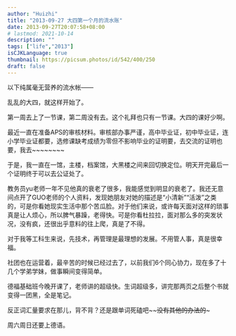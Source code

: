 ```yaml
---
author: "Huizhi"
title: "2013-09-27 大四第一个月的流水账"
date: 2013-09-27T20:07:58+08:00
# lastmod: 2021-10-14
description: ""
tags: ["life","2013"]
isCJKLanguage: true
thumbnail: https://picsum.photos/id/542/400/250
draft: false
---
```

以下纯属毫无营养的流水帐——

乱乱的大四，就这样开始了。

第一周去上了一节课，第二周没有去。这个礼拜也只有一节课。大四的课好少啊。

最近一直在准备APS的审核材料。审核部办事严谨，高中毕业证，初中毕业证，连小学毕业证都要，选修课缺考成绩为零但不影响毕业的证明要，去交流的证明也要，我去~~~~~~~~

于是，我一直在一馆，主楼，档案馆，大黑楼之间来回切换定位。明天开完最后一个证明终于可以去公证处了。

教务员yu老师一年不见他真的衰老了很多，我能感觉到明显的衰老了。我还无意间点开了GUO老师的个人资料，发现她朋友对她的描述是“小清新”“活泼”之类的，可是你看她现实生活中那个苦瓜脸。对于他们来说，或许每天面对这样的琐事真是让人烦心，所以脾气暴躁，老得快。可是你看杜拉拉，面对那么多的突发状况，没有疯，还很出乎意料的往上爬，真是了不得。

对于我等工科生来说，先技术，再管理是最理想的发展。不用管人事，真是很幸福。

社团也在运营着，最辛苦的时候已经过去了，以前我们6个同心协力，现在多了十几个学弟学妹，做事瞬间变得简单。

德福基础班今晚开课了，老师讲的超级快。生词超级多，讲完那两页之后整个书就变得一团黑，全是笔记。

反正词汇量要求在那儿，背不背？还是跟单词死磕吧~~~~没有其他的办法的~~~

周六周日还要上德语。